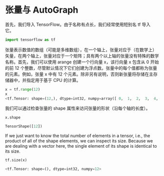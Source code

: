 # 张量与 AutoGraph

首先，我们导入 TensorFlow。由于名称有点长，我们经常使用短别名 tf 导入它。

```py
import tensorflow as tf
```

张量表示数值的数组（可能是多维数组），在一个轴上，张量对应于（在数学上）矢量，在两个轴上，张量对应于一个矩阵；具有两个以上轴的张量没有特殊的数学名称。首先，我们可以使用 arange 创建一个行向量 x，该行向量 x 包含从 0 开始的前 12 个整数，尽管默认情况下它们创建为浮点数。张量中的每个值都称为张量的元素。例如，张量 x 中有 12 个元素。除非另有说明，否则新张量将存储在主存储器中，并指定用于基于 CPU 的计算。

```py
x = tf.range(12)
x
<tf.Tensor: shape=(12,), dtype=int32, numpy=array([ 0,  1,  2,  3,  4,  5,  6,  7,  8,  9, 10, 11], dtype=int32)>
```

我们可以通过检查张量的 shape 属性来访问张量的形状（沿每个轴的长度）。

```py
x.shape

TensorShape([12])
```

If we just want to know the total number of elements in a tensor, i.e., the product of all of the shape elements, we can inspect its size. Because we are dealing with a vector here, the single element of its shape is identical to its size.

```py
tf.size(x)

<tf.Tensor: shape=(), dtype=int32, numpy=12>
```
